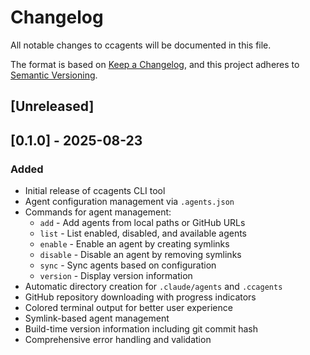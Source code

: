 # Changelog

All notable changes to ccagents will be documented in this file.

The format is based on [Keep a Changelog](https://keepachangelog.com/en/1.0.0/),
and this project adheres to [Semantic Versioning](https://semver.org/spec/v2.0.0.html).

## [Unreleased]

## [0.1.0] - 2025-08-23

### Added
- Initial release of ccagents CLI tool
- Agent configuration management via `.agents.json`
- Commands for agent management:
  - `add` - Add agents from local paths or GitHub URLs
  - `list` - List enabled, disabled, and available agents
  - `enable` - Enable an agent by creating symlinks
  - `disable` - Disable an agent by removing symlinks
  - `sync` - Sync agents based on configuration
  - `version` - Display version information
- Automatic directory creation for `.claude/agents` and `.ccagents`
- GitHub repository downloading with progress indicators
- Colored terminal output for better user experience
- Symlink-based agent management
- Build-time version information including git commit hash
- Comprehensive error handling and validation